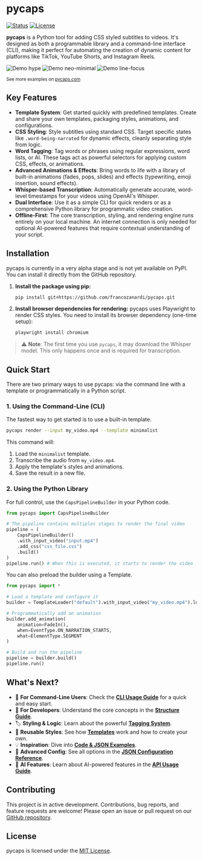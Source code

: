 # pycaps

[![Status](https://img.shields.io/badge/status-alpha-orange.svg)](https://github.com/francozanardi/pycaps)
[![License](https://img.shields.io/badge/license-MIT-blue.svg)](https://opensource.org/licenses/MIT)

**pycaps** is a Python tool for adding CSS styled subtitles to videos. It's designed as both a programmable library and a command-line interface (CLI), making it perfect for automating the creation of dynamic content for platforms like TikTok, YouTube Shorts, and Instagram Reels.

![Demo hype](media/hype.gif)
![Demo neo-minimal](media/neo-minimal.gif)
![Demo line-focus](media/line-focus.gif)

<sub>See more examples on <a href="https://www.pycaps.com/">pycaps.com</a></sub>

## Key Features

*   **Template System**: Get started quickly with predefined templates. Create and share your own templates, packaging styles, animations, and configurations.
*   **CSS Styling**: Style subtitles using standard CSS. Target specific states like `.word-being-narrated` for dynamic effects, cleanly separating style from logic.
*   **Word Tagging**: Tag words or phrases using regular expressions, word lists, or AI. These tags act as powerful selectors for applying custom CSS, effects, or animations.
*   **Advanced Animations & Effects**: Bring words to life with a library of built-in animations (fades, pops, slides) and effects (typewriting, emoji insertion, sound effects).
*   **Whisper-based Transcription**: Automatically generate accurate, word-level timestamps for your videos using OpenAI's Whisper.
*   **Dual Interface**: Use it as a simple CLI for quick renders or as a comprehensive Python library for programmatic video creation.
*   **Offline-First**: The core transcription, styling, and rendering engine runs entirely on your local machine. An internet connection is only needed for optional AI-powered features that require contextual understanding of your script.

## Installation

pycaps is currently in a very alpha stage and is not yet available on PyPI. You can install it directly from the GitHub repository.

1.  **Install the package using pip:**
    ```bash
    pip install git+https://github.com/francozanardi/pycaps.git
    ```

2.  **Install browser dependencies for rendering:**
    pycaps uses Playwright to render CSS styles. You need to install its browser dependency (one-time setup):
    ```bash
    playwright install chromium
    ```

> ⚠️ **Note**: The first time you use `pycaps`, it may download the Whisper model. This only happens once and is required for transcription.

## Quick Start

There are two primary ways to use pycaps: via the command line with a template or programmatically in a Python script.

### 1. Using the Command-Line (CLI)

The fastest way to get started is to use a built-in template.

```bash
pycaps render --input my_video.mp4 --template minimalist
```

This command will:
1.  Load the `minimalist` template.
2.  Transcribe the audio from `my_video.mp4`.
3.  Apply the template's styles and animations.
4.  Save the result in a new file.

### 2. Using the Python Library

For full control, use the `CapsPipelineBuilder` in your Python code.

```python
from pycaps import CapsPipelineBuilder

# The pipeline contains multiples stages to render the final video
pipeline = (
    CapsPipelineBuilder()
    .with_input_video("input.mp4")
    .add_css("css_file.css")
    .build()
)
pipeline.run() # When this is executed, it starts to render the video
```

You can also preload the builder using a Template.
```python
from pycaps import *

# Load a template and configure it
builder = TemplateLoader("default").with_input_video("my_video.mp4").load(False)

# Programmatically add an animation
builder.add_animation(
    animation=FadeIn(),
    when=EventType.ON_NARRATION_STARTS,
    what=ElementType.SEGMENT
)

# Build and run the pipeline
pipeline = builder.build()
pipeline.run()
```

## What's Next?

*   🚀 **For Command-Line Users**: Check the **[CLI Usage Guide](./docs/CLI.md)** for a quick and easy start.
*   🧠 **For Developers**: Understand the core concepts in the **[Structure Guide](./docs/CORE_STRUCTURE.md)**.
*   🏷️ **Styling & Logic**: Learn about the powerful **[Tagging System](./docs/TAGS.md)**.
*   🎨 **Reusable Styles**: See how **[Templates](./docs/TEMPLATES.md)** work and how to create your own.
*   💡 **Inspiration**: Dive into **[Code & JSON Examples](./docs/EXAMPLES.md)**.
*   🔧 **Advanced Config**: See all options in the **[JSON Configuration Reference](./docs/CONFIG_REFERENCE.md)**.
*   🤖 **AI Features**: Learn about AI-powered features in the **[API Usage Guide](./docs/API_USAGE.md)**.

## Contributing

This project is in active development. Contributions, bug reports, and feature requests are welcome! Please open an issue or pull request on our [GitHub repository](https://github.com/francozanardi/pycaps).

## License

pycaps is licensed under the [MIT License](https://opensource.org/licenses/MIT).
